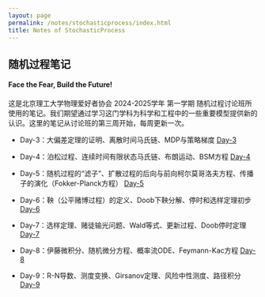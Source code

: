 ```yaml
---
layout: page
permalink: /notes/stochasticprocess/index.html
title: Notes of StochasticProcess
---
```


## 随机过程笔记

#### Face the Fear, Build the Future!

这是北京理工大学物理爱好者协会 2024-2025学年 第一学期 随机过程讨论班所使用的笔记。我们期望通过学习这门学科为科学和工程中的一些重要模型提供新的认识。这里的笔记从讨论班的第三周开始，每周更新一次。

- Day-3：大偏差定理的证明、离散时间马氏链、MDP与策略梯度  [Day-3](https://zeroovector.github.io/notes/stochasticprocess_pdf/stochasticprocess_day3.pdf)

- Day-4：泊松过程、连续时间有限状态马氏链、布朗运动、BSM方程  [Day-4](https://zeroovector.github.io/notes/stochasticprocess_pdf/stochasticprocess_day4.pdf)

- Day-5：随机过程的“滤子”、扩散过程的后向与前向柯尔莫哥洛夫方程、传播子的演化（Fokker-Planck方程）  [Day-5](https://zeroovector.github.io/notes/stochasticprocess_pdf/stochasticprocess_day5.pdf)

- Day-6：鞅（公平赌博过程）的定义、Doob下鞅分解、停时和选样定理初步  [Day-6](https://zeroovector.github.io/notes/stochasticprocess_pdf/stochasticprocess_day6.pdf)

- Day-7：选样定理、赌徒输光问题、Wald等式、更新过程、Doob停时定理  [Day-7](https://zeroovector.github.io/notes/stochasticprocess_pdf/stochasticprocess_day7.pdf)

- Day-8：伊藤微积分、随机微分方程、概率流ODE、Feymann-Kac方程  [Day-8](https://zeroovector.github.io/notes/stochasticprocess_pdf/stochasticprocess_day8.pdf)

- Day-9：R-N导数、测度变换、Girsanov定理、风险中性测度、路径积分  [Day-9](https://zeroovector.github.io/notes/stochasticprocess_pdf/stochasticprocess_day9.pdf)